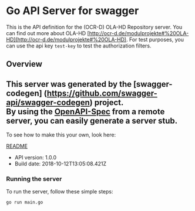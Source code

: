 # Go API Server for swagger

This is the API definition for the (OCR-D) OLA-HD Repository server. You can find out more about OLA-HD [http://ocr-d.de/modulprojekte#%20OLA-HD](http://ocr-d.de/modulprojekte#%20OLA-HD). For test purposes, you can use the api key `test-key` to test the authorization     filters.

## Overview
This server was generated by the [swagger-codegen]
(https://github.com/swagger-api/swagger-codegen) project.  
By using the [OpenAPI-Spec](https://github.com/OAI/OpenAPI-Specification) from a remote server, you can easily generate a server stub.  
-

To see how to make this your own, look here:

[README](https://github.com/swagger-api/swagger-codegen/blob/master/README.md)

- API version: 1.0.0
- Build date: 2018-10-12T13:05:08.421Z


### Running the server
To run the server, follow these simple steps:

```
go run main.go
```

